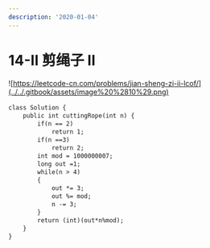 ```yaml
---
description: '2020-01-04'
---
```


# 14-II 剪绳子 II

![https://leetcode-cn.com/problems/jian-sheng-zi-ii-lcof/](../../.gitbook/assets/image%20%2810%29.png)

```text
class Solution {
    public int cuttingRope(int n) {
        if(n == 2)
            return 1;
        if(n ==3)
            return 2;
        int mod = 1000000007;
        long out =1;
        while(n > 4)
        {
            out *= 3;
            out %= mod;
            n -= 3;
        }
        return (int)(out*n%mod);
    }
}
```

